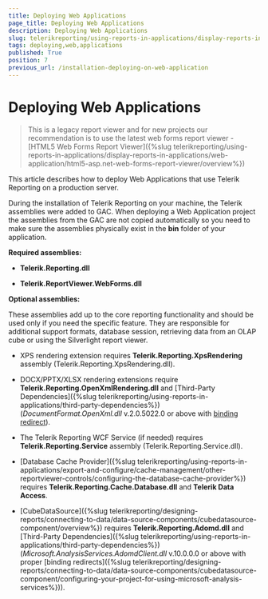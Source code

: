 ```yaml
---
title: Deploying Web Applications
page_title: Deploying Web Applications 
description: Deploying Web Applications
slug: telerikreporting/using-reports-in-applications/display-reports-in-applications/web-application/asp.net-web-forms-report-viewer/deploying-web-applications
tags: deploying,web,applications
published: True
position: 7
previous_url: /installation-deploying-on-web-application
---
```


# Deploying Web Applications

> This is a legacy report viewer and for new projects our recommendation is to use the latest web forms report viewer - [HTML5 Web Forms Report Viewer]({%slug telerikreporting/using-reports-in-applications/display-reports-in-applications/web-application/html5-asp.net-web-forms-report-viewer/overview%})

This article describes how to deploy Web Applications that use Telerik Reporting on a production server.

During the installation of Telerik Reporting on your machine, the Telerik assemblies were added to GAC. When deploying a Web Application project the assemblies from the GAC are not copied automatically so you need to make sure the assemblies physically exist in the __bin__ folder of your application. 

__Required assemblies:__ 

* __Telerik.Reporting.dll__ 

* __Telerik.ReportViewer.WebForms.dll__ 

__Optional assemblies:__ 

These assemblies add up to the core reporting functionality and should be used only if you need the specific feature. They are responsible for additional support formats, database session, retrieving data from an OLAP cube or using the Silverlight report viewer. 

* XPS rendering extension requires __Telerik.Reporting.XpsRendering__ assembly (Telerik.Reporting.XpsRendering.dll). 

* DOCX/PPTX/XLSX rendering extensions require __Telerik.Reporting.OpenXmlRendering.dll__ and [Third-Party Dependencies]({%slug telerikreporting/using-reports-in-applications/third-party-dependencies%}) (_DocumentFormat.OpenXml.dll_ v.2.0.5022.0 or above with [binding redirect](http://msdn.microsoft.com/en-us/library/eftw1fys(v=vs.110).aspx)). 

* The Telerik Reporting WCF Service (if needed) requires __Telerik.Reporting.Service__ assembly (Telerik.Reporting.Service.dll). 

* [Database Cache Provider]({%slug telerikreporting/using-reports-in-applications/export-and-configure/cache-management/other-reportviewer-controls/configuring-the-database-cache-provider%}) requires __Telerik.Reporting.Cache.Database.dll__ and __Telerik Data Access__. 

* [CubeDataSource]({%slug telerikreporting/designing-reports/connecting-to-data/data-source-components/cubedatasource-component/overview%}) requires __Telerik.Reporting.Adomd.dll__ and [Third-Party Dependencies]({%slug telerikreporting/using-reports-in-applications/third-party-dependencies%}) (_Microsoft.AnalysisServices.AdomdClient.dll_ v.10.0.0.0 or above with proper [binding redirects]({%slug telerikreporting/designing-reports/connecting-to-data/data-source-components/cubedatasource-component/configuring-your-project-for-using-microsoft-analysis-services%})). 
